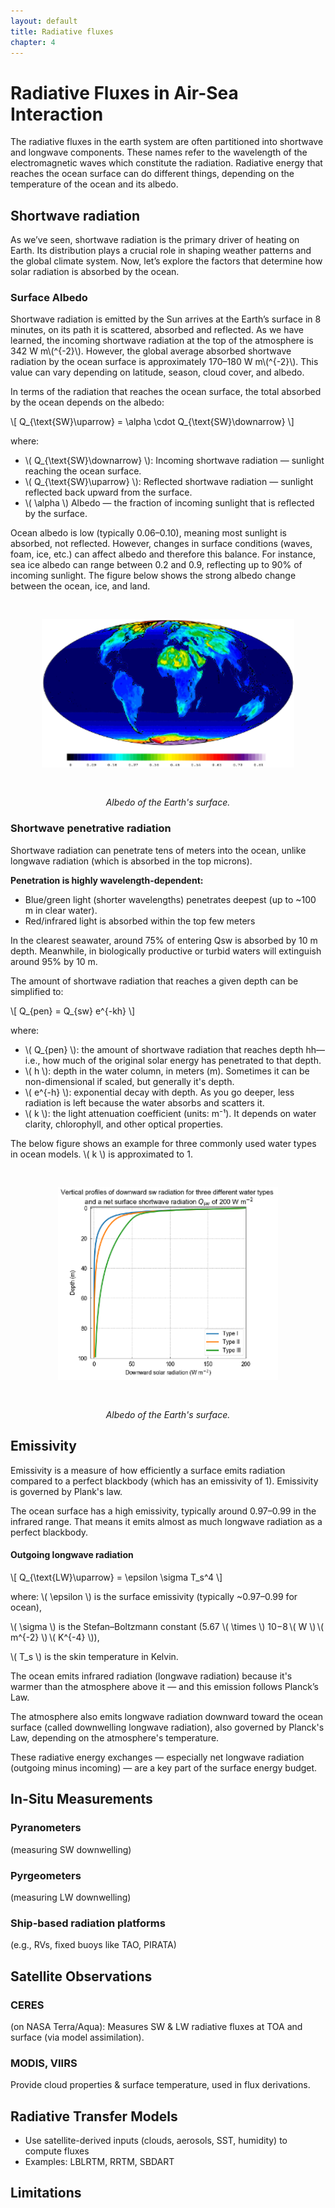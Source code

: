 ```yaml
---
layout: default
title: Radiative fluxes
chapter: 4
---
```


<h1> Radiative Fluxes in Air-Sea Interaction </h1>

The radiative fluxes in the earth system are often partitioned into shortwave and longwave components. These names refer to the wavelength of the electromagnetic waves which constitute the radiation. Radiative energy that reaches the ocean surface can do different things, depending on the temperature of the ocean and its albedo. 

<h2>Shortwave radiation</h2>

As we’ve seen, shortwave radiation is the primary driver of heating on Earth. Its distribution plays a crucial role in shaping weather patterns and the global climate system. Now, let’s explore the factors that determine how solar radiation is absorbed by the ocean. 

<h3>Surface Albedo</h3>

Shortwave radiation is emitted by the Sun arrives at the Earth’s surface in 8 minutes, on its path it is scattered, absorbed and reflected. As we have learned, the incoming shortwave radiation at the top of the atmosphere is 342 W m\\(^{-2}\\). However, the global average absorbed shortwave radiation by the ocean surface is approximately 170–180 W m\\(^{-2}\\). This value can vary depending on latitude, season, cloud cover, and albedo.

In terms of the radiation that reaches the ocean surface, the total absorbed by the ocean depends on the albedo:

\\[ Q_{\text{SW}\uparrow} = \alpha \cdot Q_{\text{SW}\downarrow} \\]

where:
- \\( Q_{\text{SW}\downarrow} \\)​: Incoming shortwave radiation — sunlight reaching the ocean surface.
- \\( Q_{\text{SW}\uparrow} \\): Reflected shortwave radiation — sunlight reflected back upward from the surface.
- \\( \alpha \\) Albedo — the fraction of incoming sunlight that is reflected by the surface.

Ocean albedo is low (typically 0.06–0.10), meaning most sunlight is absorbed, not reflected. However, changes in surface conditions (waves, foam, ice, etc.) can affect albedo and therefore this balance. For instance, sea ice albedo can range between 0.2 and 0.9, reflecting up to 90% of incoming sunlight. The figure below shows the strong albedo change between the ocean, ice, and land.

<div style="text-align: center;">
  <img src="assets/images/albedo.png" alt="albedo" style="width: 80%; margin: 30px 0;">
  <p><em>Albedo of the Earth's surface.</em></p>
</div>

<h3>Shortwave penetrative radiation</h3>

Shortwave radiation can penetrate tens of meters into the ocean, unlike longwave radiation (which is absorbed in the top microns).

**Penetration is highly wavelength-dependent:**

- Blue/green light (shorter wavelengths) penetrates deepest (up to ~100 m in clear water).
- Red/infrared light is absorbed within the top few meters

In the clearest seawater, around 75% of entering Qsw is absorbed by 10 m depth. Meanwhile, in biologically productive or turbid waters will extinguish around 95% by 10 m.

The amount of shortwave radiation that reaches a given depth can be simplified to:

\\[ Q_{pen} = Q_{sw} e^{-kh} \\]

where:
- \\( Q_{pen} \\): the amount of shortwave radiation that reaches depth hh—i.e., how much of the original solar energy has penetrated to that depth.
- \\( h \\): depth in the water column, in meters (m). Sometimes it can be non-dimensional if scaled, but generally it's depth.
- \\( e^{-h} \\): exponential decay with depth. As you go deeper, less radiation is left because the water absorbs and scatters it.
- \\( k \\): the light attenuation coefficient (units: m⁻¹). It depends on water clarity, chlorophyll, and other optical properties.

The below figure shows an example for three commonly used water types in ocean models. \\( k \\) is approximated to 1.

<div style="text-align: center;">
  <img src="assets/images/sw-pen.png" alt="sw-pen" style="width: 70%; margin: 30px 0;">
  <p><em>Albedo of the Earth's surface.</em></p>
</div>


<h2>Emissivity</h2>

Emissivity is a measure of how efficiently a surface emits radiation compared to a perfect blackbody (which has an emissivity of 1). Emissivity is governed by Plank's law.

The ocean surface has a high emissivity, typically around 0.97–0.99 in the infrared range. That means it emits almost as much longwave radiation as a perfect blackbody.

<h4>Outgoing longwave radiation</h4>

\\[ Q_{\text{LW}\uparrow} = \epsilon \sigma T_s^4 \\]

where:
\\( \epsilon \\) is the surface emissivity (typically ~0.97–0.99 for ocean),

\\( \sigma \\) is the Stefan–Boltzmann constant (5.67 \\( \times \\) 10−8 \\( W \\) \\( m^{-2} \\) \\( K^{-4} \\)),

\\( T_s \\)​ is the skin temperature in Kelvin.

The ocean emits infrared radiation (longwave radiation) because it's warmer than the atmosphere above it — and this emission follows Planck’s Law.

The atmosphere also emits longwave radiation downward toward the ocean surface (called downwelling longwave radiation), also governed by Planck's Law, depending on the atmosphere's temperature.

These radiative energy exchanges — especially net longwave radiation (outgoing minus incoming) — are a key part of the surface energy budget.

<h2>In-Situ Measurements</h2>

<h3>Pyranometers</h3>

(measuring SW downwelling)

<h3>Pyrgeometers</h3>

(measuring LW downwelling)

<h3>Ship-based radiation platforms</h3>

(e.g., RVs, fixed buoys like TAO, PIRATA)

<h2>Satellite Observations</h2>

<h3>CERES</h3>

(on NASA Terra/Aqua): Measures SW & LW radiative fluxes at TOA and surface (via model assimilation).

<h3>MODIS, VIIRS</h3>

Provide cloud properties & surface temperature, used in flux derivations.

<h2>Radiative Transfer Models</h2>

- Use satellite-derived inputs (clouds, aerosols, SST, humidity) to compute fluxes
- Examples: LBLRTM, RRTM, SBDART

<h2>Limitations</h2>

